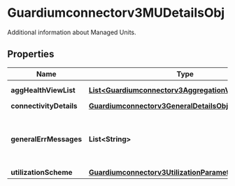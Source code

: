 

# Guardiumconnectorv3MUDetailsObj

Additional information about Managed Units.

## Properties

| Name | Type | Description | Notes |
|------------ | ------------- | ------------- | -------------|
|**aggHealthViewList** | [**List&lt;Guardiumconnectorv3AggregationViewListObject&gt;**](Guardiumconnectorv3AggregationViewListObject.md) | Aggregation details. |  [optional] |
|**connectivityDetails** | [**Guardiumconnectorv3GeneralDetailsObject**](Guardiumconnectorv3GeneralDetailsObject.md) |  |  [optional] |
|**generalErrMessages** | **List&lt;String&gt;** | Additional messages and details about managed units. |  [optional] |
|**utilizationScheme** | [**Guardiumconnectorv3UtilizationParameterObject**](Guardiumconnectorv3UtilizationParameterObject.md) |  |  [optional] |



